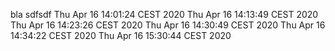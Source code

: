 bla 
sdfsdf
Thu Apr 16 14:01:24 CEST 2020
Thu Apr 16 14:13:49 CEST 2020
Thu Apr 16 14:23:26 CEST 2020
Thu Apr 16 14:30:49 CEST 2020
Thu Apr 16 14:34:22 CEST 2020
Thu Apr 16 15:30:44 CEST 2020
